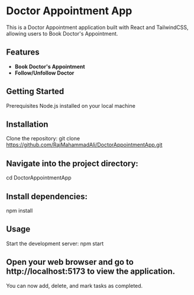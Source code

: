# Doctor Appointment App

This is a Doctor Appointment application built with React and TailwindCSS, 
allowing users to Book Doctor's Appointment.

## Features

- **Book Doctor's Appointment**
- **Follow/Unfollow Doctor**
 
## Getting Started
Prerequisites
Node.js installed on your local machine

## Installation
Clone the repository:
git clone https://github.com/RajMahammadAli/DoctorAppointmentApp.git

## Navigate into the project directory:
cd DoctorAppointmentApp

## Install dependencies:
npm install

## Usage
Start the development server:
npm start

## Open your web browser and go to http://localhost:5173 to view the application.
You can now add, delete, and mark tasks as completed.
